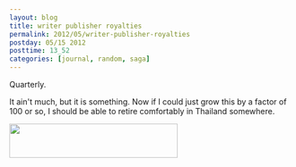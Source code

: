 ```yaml
---
layout: blog
title: writer publisher royalties
permalink: 2012/05/writer-publisher-royalties
postday: 05/15 2012
posttime: 13_52
categories: [journal, random, saga]
---
```


Quarterly.

It ain't much, but it is something. Now if I could just grow this by a factor of 100 or so, I should be able to retire comfortably in Thailand somewhere.

<a href="http://blog.kristeraxel.com/wp-content/uploads/2012/05/Screen-shot-2012-05-15-at-1.48.46-PM.png"><img src="http://blog.kristeraxel.com/wp-content/uploads/2012/05/Screen-shot-2012-05-15-at-1.48.46-PM-300x61.png" alt="" title="Screen shot 2012-05-15 at 1.48.46 PM" width="300" height="61" class="aligncenter size-medium wp-image-1868" /></a>
